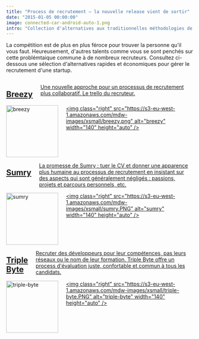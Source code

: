 ```yaml
---
title: "Process de recrutement – la nouvelle release vient de sortir"
date: "2015-01-05 00:00:00"
image: connected-car-android-auto-1.png
intro: "Collection d'alternatives aux traditionnelles méthodologies de recrutement."
---
```

La compétition est de plus en plus féroce pour trouver la personne qu'il vous faut. Heureusement, d'autres talents comme vous se sont penchés sur cette problémtaique commune à de nombreux recruteurs. Consultez ci-dessous une sélection d'alternatives rapides et économiques pour gérer le recrutement d'une startup.

<div class="section-carte-index-panel">
  <a href="https://breezy.hr/?ref=magazineduwebdesign" title="breezy" target="_blank" rel="nofollow">
    <article class="carte-article-secondaire">
      <div class="row collapse">
        <div class="small-9 columns">
          <h1 class="carte-article-secondaire-post-title">Breezy</h1>
          <p>Une nouvelle approche pour un processus de recrutement plus collaboratif. Le trello du recruteur.</p>
        </div>
        <div class="small-3 columns">
          <img class="right" data-interchange="[https://s3-eu-west-1.amazonaws.com/mdw-images/xsmall/breezy.png, (default)],
          [https://s3-eu-west-1.amazonaws.com/mdw-images/xsmall/breezy.png, (small)],
          [https://s3-eu-west-1.amazonaws.com/mdw-images/lsmall/breezy.png, (smallretina)],
          [https://s3-eu-west-1.amazonaws.com/mdw-images/xsmall/breezy.png, (medium)],
          [https://s3-eu-west-1.amazonaws.com/mdw-images/lsmall/breezy.png, (mediumretina)],
          [https://s3-eu-west-1.amazonaws.com/mdw-images/xsmall/breezy.png, (large)],
          [https://s3-eu-west-1.amazonaws.com/mdw-images/lsmall/breezy.png, (largeretina)]" alt="breezy" width="140" height="auto" data-uuid="interchange-ifeg8he80" src="https://s3-eu-west-1.amazonaws.com/mdw-images/xsmall/breezy.png" data-pin-nopin="true">
          <noscript>&lt;img class="right" src="https://s3-eu-west-1.amazonaws.com/mdw-images/xsmall/breezy.png" alt="breezy" width="140" height="auto" /&gt;</noscript>
        </div>
      </div>
    </article>
  </a>

  <a href="https://sumry.me/?ref=magazineduwebdesign" title="sumry" target="_blank" rel="nofollow">
    <article class="carte-article-secondaire">
      <div class="row collapse">
        <div class="small-9 columns">
          <h1 class="carte-article-secondaire-post-title">Sumry</h1>
          <p>La promesse de Sumry : tuer le CV et donner une apparence plus humaine au processus de recrutement en insistant sur des aspects qui sont généralement négligés : passions, projets et parcours personnels, etc.</p>
        </div>
        <div class="small-3 columns">
          <img class="right" data-interchange="[https://s3-eu-west-1.amazonaws.com/mdw-images/xsmall/sumry.PNG, (default)],
          [https://s3-eu-west-1.amazonaws.com/mdw-images/xsmall/sumry.PNG, (small)],
          [https://s3-eu-west-1.amazonaws.com/mdw-images/lsmall/sumry.PNG, (smallretina)],
          [https://s3-eu-west-1.amazonaws.com/mdw-images/xsmall/sumry.PNG, (medium)],
          [https://s3-eu-west-1.amazonaws.com/mdw-images/lsmall/sumry.PNG, (mediumretina)],
          [https://s3-eu-west-1.amazonaws.com/mdw-images/xsmall/sumry.PNG, (large)],
          [https://s3-eu-west-1.amazonaws.com/mdw-images/lsmall/sumry.PNG, (largeretina)]" alt="sumry" width="140" height="auto" data-uuid="interchange-ifeg8he80" src="https://s3-eu-west-1.amazonaws.com/mdw-images/xsmall/sumry.PNG" data-pin-nopin="true">
          <noscript>&lt;img class="right" src="https://s3-eu-west-1.amazonaws.com/mdw-images/xsmall/sumry.PNG" alt="sumry" width="140" height="auto" /&gt;</noscript>
        </div>
      </div>
    </article>
  </a>

  <a href="https://triplebyte.com/?ref=magazineduwebdesign" title="triple-byte" target="_blank" rel="nofollow">
    <article class="carte-article-secondaire">
      <div class="row collapse">
        <div class="small-9 columns">
          <h1 class="carte-article-secondaire-post-title">Triple Byte</h1>
          <p>Recruter des développeurs pour leur compétences, pas leurs réseaux ou le nom de leur formation. Triple Byte offre un process d'évaluation juste, confortable et commun à tous les candidats.</p>
        </div>
        <div class="small-3 columns">
          <img class="right" data-interchange="[https://s3-eu-west-1.amazonaws.com/mdw-images/xsmall/triple-byte.PNG, (default)],
          [https://s3-eu-west-1.amazonaws.com/mdw-images/xsmall/triple-byte.PNG, (small)],
          [https://s3-eu-west-1.amazonaws.com/mdw-images/lsmall/triple-byte.PNG, (smallretina)],
          [https://s3-eu-west-1.amazonaws.com/mdw-images/xsmall/triple-byte.PNG, (medium)],
          [https://s3-eu-west-1.amazonaws.com/mdw-images/lsmall/triple-byte.PNG, (mediumretina)],
          [https://s3-eu-west-1.amazonaws.com/mdw-images/xsmall/triple-byte.PNG, (large)],
          [https://s3-eu-west-1.amazonaws.com/mdw-images/lsmall/triple-byte.PNG, (largeretina)]" alt="triple-byte" width="140" height="auto" data-uuid="interchange-ifeg8he80" src="https://s3-eu-west-1.amazonaws.com/mdw-images/xsmall/triple-byte.PNG" data-pin-nopin="true">
          <noscript>&lt;img class="right" src="https://s3-eu-west-1.amazonaws.com/mdw-images/xsmall/triple-byte.PNG" alt="triple-byte" width="140" height="auto" /&gt;</noscript>
        </div>
      </div>
    </article>
  </a>
</div>
